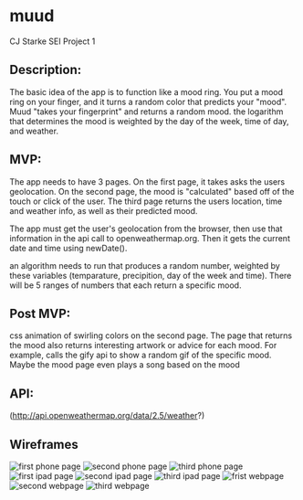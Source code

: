# muud
CJ Starke SEI Project 1

## Description:
The basic idea of the app is to function like a mood ring. You put a mood ring on your finger, and it turns a random color that predicts your "mood". Muud "takes your fingerprint" and returns a random mood. the logarithm that determines the mood is weighted by the day of the week, time of day, and weather.

## MVP: 
The app needs to have 3 pages. On the first page, it takes asks the users geolocation. On the second page, the mood is "calculated" based off of the touch or click of the user. The third page returns the users location, time and weather info, as well as their predicted mood.

The app must get the user's geolocation from the browser, then use that information in the api call to openweathermap.org. Then it gets the current date and time using newDate().

 an algorithm needs to run that produces a random number, weighted by these variables (temparature, precipition, day of the week and time). There will be 5 ranges of numbers that each return a specific mood.

## Post MVP: 
 css animation of swirling colors on the second page.
 The page that returns the mood also returns interesting artwork or advice for each mood. For example, calls the gify api to show a random gif of the specific mood. Maybe the mood page even plays a song based on the mood

## API:
 (http://api.openweathermap.org/data/2.5/weather?)

## Wireframes
![first phone page](https://i.imgur.com/WtqDnAu.png)
![second phone page](https://i.imgur.com/9cQK0Qr.png)
![third phone page](https://i.imgur.com/Cs7VQtb.png)
![first ipad page](https://i.imgur.com/9UO8tdx.png)
![second ipad page](https://i.imgur.com/DUymDFT.png)
![third ipad page](https://i.imgur.com/9NNUr1S.png)
![frist webpage](https://i.imgur.com/8N6Yy6i.png)
![second webpage](https://i.imgur.com/9Kn0vR5.png)
![third webpage](https://i.imgur.com/YhPkBqc.png)